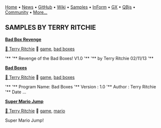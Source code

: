 [Home](https://qb64.com) • [News](../news.md) • [GitHub](https://github.com/QB64Official/qb64) • [Wiki](https://github.com/QB64Official/qb64/wiki) • [Samples](../samples.md) • [InForm](../inform.md) • [GX](../gx.md) • [QBjs](../qbjs.md) • [Community](../community.md) • [More...](../more.md)

## SAMPLES BY TERRY RITCHIE

**[Bad Box Revenge](bad-box-revenge/index.md)**

[🐝 Terry Ritchie](terry-ritchie.md) 🔗 [game](game.md), [bad boxes](bad-boxes.md)

'** '** Revenge of the Bad Boxes! V1.0 '** '** by Terry Ritchie 02/11/13 '**

**[Bad Boxes](bad-boxes/index.md)**

[🐝 Terry Ritchie](terry-ritchie.md) 🔗 [game](game.md), [bad boxes](bad-boxes.md)

'** '** Program Name: Bad Boxes '** Version     : 1.0 '** Author      : Terry Ritchie '** Date   ...

**[Super Mario Jump](super-mario-jump/index.md)**

[🐝 Terry Ritchie](terry-ritchie.md) 🔗 [game](game.md), [mario](mario.md)

Super Mario Jump!
